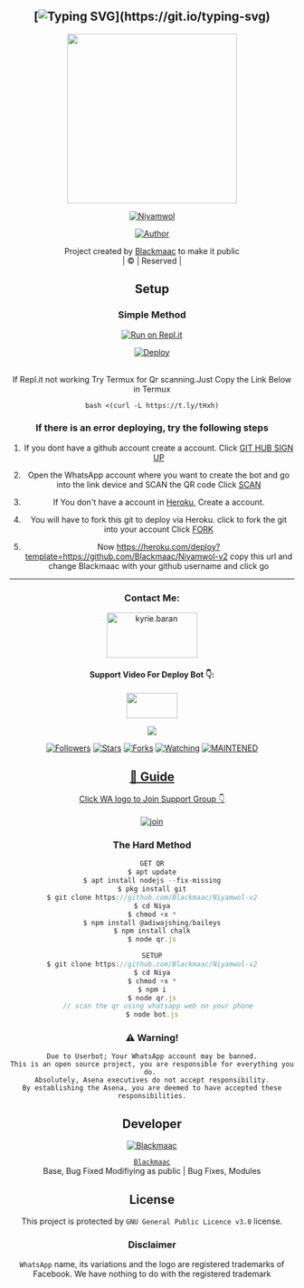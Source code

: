 <div align="center">

## [![Typing SVG](https://readme-typing-svg.herokuapp.com?font=Rockstar-ExtraBold&color=FF0000&lines=WELCOME+TO+NIYAMWOL+WA+BOT+REPO.;CREATED+BY+NASIF+ANSHID;)](https://git.io/typing-svg)

 </a>
</p>
<div align="center">
  <img border-radius: 15px src="https://i.imgur.com/aqjv8k9.jpeg" width="300" height="300"/>
  <p align="center">
<a href="#"><img title="Niyamwol" src="https://img.shields.io/badge/Niyamwol-green?colorA=%23ff0000&colorB=%23017e40&style=for-the-badge"></a>
</p>
  <p align="center">
<a href="https://github.com/Blackmaac"><img title="Author" src="https://img.shields.io/badge/Author-Blackmaac/Niyamwol-v2?color=blue&style=for-the-badge&logo=whatsapp"></a>
</p>
</div>
<p align="center">
Project created by <a href="https://github.com/Blackmaac">Blackmaac</a> to make it public
    <br>
       | © |
        Reserved |
    <br> 
</p>

## Setup
<div align="center">

  ### Simple Method
  
[![Run on Repl.it](https://repl.it/badge/github/quiec/whatsAlfa)](https://replit.com/@PrinceRudh/Rudhra-QR)

[![Deploy](https://www.herokucdn.com/deploy/button.svg)](https://heroku.com/deploy?template=https://github.com/Blackmaac/Niyamwol-v2)
     </div>
<br>
If Repl.it not working Try Termux for Qr scanning.Just Copy the Link Below in Termux
```
bash <(curl -L https://t.ly/tHxh)
``` 
  ### If there is an error deploying, try the following steps
  
1. If you dont have a github account create a account. Click [GIT HUB SIGN UP](https://github.com/signup/)

2. Open the WhatsApp account where you want to create the bot and go into the link device and SCAN the QR code Click [SCAN](https://replit.com/@PrinceRudh/Rudhra-QR?v=1)
 
3. If You don't have a account in [Heroku](https://signup.heroku.com/), Create a account.

4. You will have to fork this git to deploy via Heroku.
  click to fork the git into your account
 Click [FORK](https://github.com/Blackmaac/Niyamwol-v2/fork)

5. Now https://heroku.com/deploy?template=https://github.com/Blackmaac/Niyamwol-v2 copy this url and change Blackmaac with your github username and click go<br>

----

<h3 align="center">Contact Me:</h3>
<p align="center">
<a href="https://instagram.com/princerudh" target="blank"><img align="center" src="https://i.imgur.com/abRLc29.png" alt="kyrie.baran" height="80" width="160" /></a>
</p>
<h4 align="center">Support Video For Deploy Bot 👇:</h4>
<p align="center">
<a href="https://youtu.be/zUGBjETc7PA" target="blank"><img align="center" src="https://upload.wikimedia.org/wikipedia/commons/thumb/e/e1/Logo_of_YouTube_%282015-2017%29.svg/1200px-Logo_of_YouTube_%282015-2017%29.svg.png" height="45" width="90" /></a>
</p>

  <p align="center">
  <a href="https://github.com/Blackmaac/Niyamwol-v2">
    <img src="https://img.shields.io/github/repo-size/Blackmaac/Niyamwol-v2?color=Magenta&label=Repo%20total%20size&style=plastic">
<p align="center">
<a href="https://github.com/Blackmaac/followers"><img title="Followers" src="https://img.shields.io/github/followers/Blackmaac?color=Magenta&style=flat-square"></a>
<a href="https://github.com/Blackmaac/Niyamwol-v2/stargazers/"><img title="Stars" src="https://img.shields.io/github/stars/Blackmaac/Niyamwol-v2?color=Magenta&style=flat-square"></a>
<a href="https://github.com/Blackmaac/Niyamwol-v2/network/members"><img title="Forks" src="https://img.shields.io/github/forks/Blackmaac/Niyamwol-v2?color=Magenta&style=flat-square"></a>
<a href="https://github.com/Blackmaac/Niyamwol-v2/watchers"><img title="Watching" src="https://img.shields.io/github/watchers/Blackmaac/Niyamwol-v2?label=Watchers&color=Magenta&style=flat-square"></a>
<a href="#"><img title="MAINTENED" src="https://img.shields.io/badge/UNMAINTENED-YES-Magenta.svg"</a>
</p>

## 📢 Guide
Click WA logo to Join Support Group 👇
    <br>
<br>
  [![join](https://i.imgur.com/reMlxoc.png)](https://chat.whatsapp.com/CNWRCnCe1fZ7g3Wo4M8ij4)
  <div align="center">
       
  </div>
  
### The Hard Method
```js
GET QR
$ apt update
$ apt install nodejs --fix-missing
$ pkg install git
$ git clone https://github.com/Blackmaac/Niyamwol-v2
$ cd Niya
$ chmod +x *
$ npm install @adiwajshing/baileys
$ npm install chalk
$ node qr.js
```
      
```js
SETUP
$ git clone https://github.com/Blackmaac/Niyamwol-v2
$ cd Niya
$ chmod +x *
$ npm i
$ node qr.js
   // scan the qr using whatsapp web on your phone
$ node bot.js
```


### ⚠️ Warning! 
```
Due to Userbot; Your WhatsApp account may be banned.
This is an open source project, you are responsible for everything you do. 
Absolutely, Asena executives do not accept responsibility.
By establishing the Asena, you are deemed to have accepted these responsibilities.
```

## Developer
  <div align="center">
    
  [![`Blackmaac`](https://github.com/Blackmaac.png?size=200)](https://github.com/Blackmaac)

[`Blackmaac`](https://github.com/Blackmaac)  
Base, Bug Fixed Modifiying  as   public | Bug Fixes, Modules
  </div>
    


## License
This project is protected by `GNU General Public Licence v3.0` license.

### Disclaimer
`WhatsApp` name, its variations and the logo are registered trademarks of Facebook. We have nothing to do with the registered trademark

